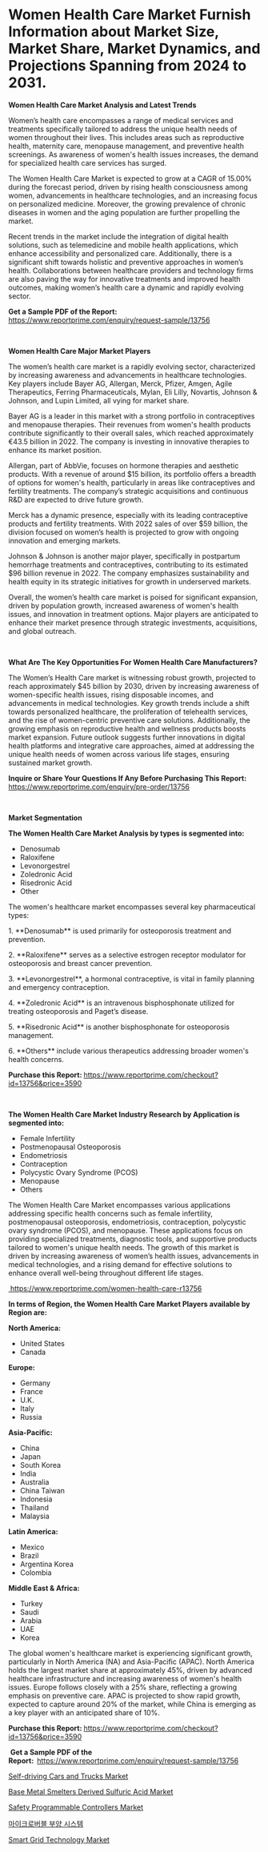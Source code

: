 <p><h1>Women Health Care Market Furnish Information about Market Size, Market Share, Market Dynamics, and Projections Spanning from 2024 to 2031.</h1></p><p><strong>Women Health Care Market Analysis and Latest Trends</strong></p>
<p><p>Women’s health care encompasses a range of medical services and treatments specifically tailored to address the unique health needs of women throughout their lives. This includes areas such as reproductive health, maternity care, menopause management, and preventive health screenings. As awareness of women's health issues increases, the demand for specialized health care services has surged.</p><p>The Women Health Care Market is expected to grow at a CAGR of 15.00% during the forecast period, driven by rising health consciousness among women, advancements in healthcare technologies, and an increasing focus on personalized medicine. Moreover, the growing prevalence of chronic diseases in women and the aging population are further propelling the market.</p><p>Recent trends in the market include the integration of digital health solutions, such as telemedicine and mobile health applications, which enhance accessibility and personalized care. Additionally, there is a significant shift towards holistic and preventive approaches in women’s health. Collaborations between healthcare providers and technology firms are also paving the way for innovative treatments and improved health outcomes, making women’s health care a dynamic and rapidly evolving sector.</p></p>
<p><strong>Get a Sample PDF of the Report:&nbsp;</strong> <a href="https://www.reportprime.com/enquiry/request-sample/13756">https://www.reportprime.com/enquiry/request-sample/13756</a></p>
<p>&nbsp;</p>
<p><strong>Women Health Care Major Market Players</strong></p>
<p><p>The women’s health care market is a rapidly evolving sector, characterized by increasing awareness and advancements in healthcare technologies. Key players include Bayer AG, Allergan, Merck, Pfizer, Amgen, Agile Therapeutics, Ferring Pharmaceuticals, Mylan, Eli Lilly, Novartis, Johnson & Johnson, and Lupin Limited, all vying for market share.</p><p>Bayer AG is a leader in this market with a strong portfolio in contraceptives and menopause therapies. Their revenues from women's health products contribute significantly to their overall sales, which reached approximately €43.5 billion in 2022. The company is investing in innovative therapies to enhance its market position.</p><p>Allergan, part of AbbVie, focuses on hormone therapies and aesthetic products. With a revenue of around $15 billion, its portfolio offers a breadth of options for women's health, particularly in areas like contraceptives and fertility treatments. The company’s strategic acquisitions and continuous R&D are expected to drive future growth.</p><p>Merck has a dynamic presence, especially with its leading contraceptive products and fertility treatments. With 2022 sales of over $59 billion, the division focused on women’s health is projected to grow with ongoing innovation and emerging markets.</p><p>Johnson & Johnson is another major player, specifically in postpartum hemorrhage treatments and contraceptives, contributing to its estimated $96 billion revenue in 2022. The company emphasizes sustainability and health equity in its strategic initiatives for growth in underserved markets.</p><p>Overall, the women’s health care market is poised for significant expansion, driven by population growth, increased awareness of women's health issues, and innovation in treatment options. Major players are anticipated to enhance their market presence through strategic investments, acquisitions, and global outreach.</p></p>
<p>&nbsp;</p>
<p><strong>What Are The Key Opportunities For Women Health Care Manufacturers?</strong></p>
<p><p>The Women’s Health Care market is witnessing robust growth, projected to reach approximately $45 billion by 2030, driven by increasing awareness of women-specific health issues, rising disposable incomes, and advancements in medical technologies. Key growth trends include a shift towards personalized healthcare, the proliferation of telehealth services, and the rise of women-centric preventive care solutions. Additionally, the growing emphasis on reproductive health and wellness products boosts market expansion. Future outlook suggests further innovations in digital health platforms and integrative care approaches, aimed at addressing the unique health needs of women across various life stages, ensuring sustained market growth.</p></p>
<p><strong>Inquire or Share Your Questions If Any Before Purchasing This Report:</strong> <a href="https://www.reportprime.com/enquiry/pre-order/13756">https://www.reportprime.com/enquiry/pre-order/13756</a></p>
<p>&nbsp;</p>
<p><strong>Market Segmentation</strong></p>
<p><strong>The Women Health Care Market Analysis by types is segmented into:</strong></p>
<p><ul><li>Denosumab</li><li>Raloxifene</li><li>Levonorgestrel</li><li>Zoledronic Acid</li><li>Risedronic Acid</li><li>Other</li></ul></p>
<p><p>The women's healthcare market encompasses several key pharmaceutical types: </p><p>1. **Denosumab** is used primarily for osteoporosis treatment and prevention. </p><p>2. **Raloxifene** serves as a selective estrogen receptor modulator for osteoporosis and breast cancer prevention. </p><p>3. **Levonorgestrel**, a hormonal contraceptive, is vital in family planning and emergency contraception. </p><p>4. **Zoledronic Acid** is an intravenous bisphosphonate utilized for treating osteoporosis and Paget’s disease. </p><p>5. **Risedronic Acid** is another bisphosphonate for osteoporosis management. </p><p>6. **Others** include various therapeutics addressing broader women's health concerns.</p></p>
<p><strong>Purchase this Report:&nbsp;</strong><a href="https://www.reportprime.com/checkout?id=13756&price=3590">https://www.reportprime.com/checkout?id=13756&price=3590</a></p>
<p>&nbsp;</p>
<p><strong>The Women Health Care Market Industry Research by Application is segmented into:</strong></p>
<p><ul><li>Female Infertility</li><li>Postmenopausal Osteoporosis</li><li>Endometriosis</li><li>Contraception</li><li>Polycystic Ovary Syndrome (PCOS)</li><li>Menopause</li><li>Others</li></ul></p>
<p><p>The Women Health Care Market encompasses various applications addressing specific health concerns such as female infertility, postmenopausal osteoporosis, endometriosis, contraception, polycystic ovary syndrome (PCOS), and menopause. These applications focus on providing specialized treatments, diagnostic tools, and supportive products tailored to women's unique health needs. The growth of this market is driven by increasing awareness of women’s health issues, advancements in medical technologies, and a rising demand for effective solutions to enhance overall well-being throughout different life stages.</p></p>
<p><a href="https://www.reportprime.com/women-health-care-r13756">&nbsp;https://www.reportprime.com/women-health-care-r13756</a></p>
<p><strong>In terms of Region, the Women Health Care Market Players available by Region are:</strong></p>
<p>
    <p> <strong> North America: </strong>
        <ul>
            <li>United States</li>
            <li>Canada</li>
        </ul>
        </p> 
    <p> <strong> Europe: </strong>
        <ul>
            <li>Germany</li>
            <li>France</li>
            <li>U.K.</li>
            <li>Italy</li>
            <li>Russia</li>
        </ul>
        </p> 
    <p> <strong> Asia-Pacific: </strong>
        <ul>
            <li>China</li>
            <li>Japan</li>
            <li>South Korea</li>
            <li>India</li>
            <li>Australia</li>
            <li>China Taiwan</li>
            <li>Indonesia</li>
            <li>Thailand</li>
            <li>Malaysia</li>
        </ul>
        </p> 
    <p> <strong> Latin America: </strong>
        <ul>
            <li>Mexico</li>
            <li>Brazil</li>
            <li>Argentina Korea</li>
            <li>Colombia</li>
        </ul>
        </p> 
    <p> <strong> Middle East & Africa: </strong>
        <ul>
            <li>Turkey</li>
            <li>Saudi</li>
            <li>Arabia</li>
            <li>UAE</li>
            <li>Korea</li>
        </ul>
    </p>
    </p>
<p><p>The global women's healthcare market is experiencing significant growth, particularly in North America (NA) and Asia-Pacific (APAC). North America holds the largest market share at approximately 45%, driven by advanced healthcare infrastructure and increasing awareness of women's health issues. Europe follows closely with a 25% share, reflecting a growing emphasis on preventive care. APAC is projected to show rapid growth, expected to capture around 20% of the market, while China is emerging as a key player with an anticipated share of 10%.</p></p>
<p><strong>Purchase this Report: </strong><a href="https://www.reportprime.com/checkout?id=13756&price=3590">https://www.reportprime.com/checkout?id=13756&price=3590</a></p>
<p>&nbsp;<strong>Get a Sample PDF of the Report:&nbsp;&nbsp;</strong><a href="https://www.reportprime.com/enquiry/request-sample/13756">https://www.reportprime.com/enquiry/request-sample/13756</a></p>
<p><strong></strong></p>
<p><p><a href="https://medium.com/@tammyjones1939/the-market-for-self-driving-cars-and-trucks-market-is-examined-in-this-report-along-with-the-8401dbfa37d6">Self-driving Cars and Trucks Market</a></p><p><a href="https://issuu.com/reportprime-2/docs/base-metal-smelters-derived-sulfuri_743a18f945854d">Base Metal Smelters Derived Sulfuric Acid Market</a></p><p><a href="https://www.linkedin.com/pulse/global-safety-programmable-controllers-market-analysis-2zdqe?trackingId=Xl7RgExUQR%2BYJZtX77Tk3g%3D%3D">Safety Programmable Controllers Market</a></p><p><a href="https://medium.com/@greggibson7876/%EB%A7%88%EC%9D%B4%ED%81%AC%EB%A1%9C%EB%B2%84%EB%B8%94-%ED%94%8C%EB%A1%9C%ED%85%8C%EC%9D%B4%EC%85%98-%EC%8B%9C%EC%8A%A4%ED%85%9C-%EC%8B%9C%EC%9E%A5-%EC%97%AD%ED%95%99-%ED%83%90%EC%83%89-%EA%B8%80%EB%A1%9C%EB%B2%8C-%ED%8A%B8%EB%A0%8C%EB%93%9C%EC%99%80-%EB%AF%B8%EB%9E%98-%EC%84%B1%EC%9E%A5-%EC%A0%84%EB%A7%9D-2024-2031-173%ED%8E%98%EC%9D%B4%EC%A7%80%EC%97%90-%EA%B1%B8%EC%B3%90-%EB%8B%A4%EB%A3%B8-ca068f9e7795">마이크로버블 부양 시스템</a></p><p><a href="https://www.linkedin.com/pulse/smart-grid-technology-market-trends-focusing-insight-forecast-g8jvc?trackingId=zsKrOGmHTFuMQ0c%2B9Uv7JA%3D%3D">Smart Grid Technology Market</a></p></p>